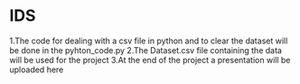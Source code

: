 # IDS


1.The code for dealing with a csv file in python and to clear the dataset will be done in the pyhton_code.py                      2.The Dataset.csv file containing the data will be used for the project                                                         3.At the end of the project a presentation will be uploaded here

